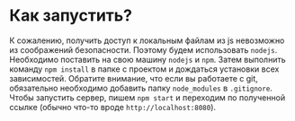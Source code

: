 # Как запустить?

К сожалению, получить доступ к локальным файлам из js невозможно из соображений безопасности.
Поэтому будем использовать `nodejs`.
Необходимо поставить на свою машину `nodejs` и `npm`.
Затем выполнить команду `npm install` в папке с проектом и дождаться установки всех зависимостей.
Обратите внимание, что если вы работаете с git, обязательно необходимо добавить папку `node_modules` в `.gitignore`.
Чтобы запустить сервер, пишем `npm start` и переходим по полученной ссылке (обычно что-то вроде `http://localhost:8080`).
